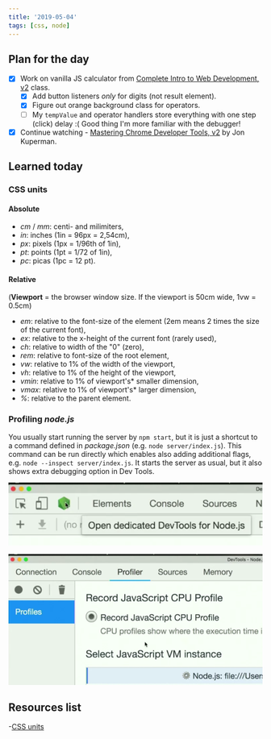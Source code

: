 ```yaml
---
title: '2019-05-04'
tags: [css, node]
---
```


## Plan for the day

- [x] Work on vanilla JS calculator from [Complete Intro to Web Development, v2](https://frontendmasters.com/courses/web-development-v2/) class.
  - [x] Add button listeners _only_ for digits (not result element).
  - [x] Figure out orange background class for operators.
  - [ ] My `tempValue` and operator handlers store everything with one step (click) delay :( Good thing I'm more familiar with the debugger!
- [x] Continue watching - [Mastering Chrome Developer Tools, v2](https://frontendmasters.com/courses/chrome-dev-tools-v2/) by Jon Kuperman.

## Learned today

### CSS units

#### Absolute

- _cm_ / _mm_: centi- and milimiters,
- _in_: inches (1in = 96px = 2,54cm),
- _px_: pixels (1px = 1/96th of 1in),
- _pt_: points (1pt = 1/72 of 1in),
- _pc_: picas (1pc = 12 pt).

#### Relative

(**Viewport** = the browser window size. If the viewport is 50cm wide, 1vw = 0.5cm)

- _em_: relative to the font-size of the element (2em means 2 times the size of the current font),
- _ex_: relative to the x-height of the current font (rarely used),
- _ch_: relative to width of the "0" (zero),
- _rem_: relative to font-size of the root element,
- _vw_: relative to 1% of the width of the viewport,
- _vh_: relative to 1% of the height of the viewport,
- _vmin_: relative to 1% of viewport's\* smaller dimension,
- _vmax_: relative to 1% of viewport's\* larger dimension,
- _%_: relative to the parent element.

### Profiling _node.js_

You usually start running the server by `npm start`, but it is just a shortcut to a command defined in _package.json_ (e.g. `node server/index.js`). This command can be run directly which enables also adding additional flags, e.g. `node --inspect server/index.js`. It starts the server as usual, but it also shows extra debugging option in Dev Tools.

![Node devtools 01](/img/codelogs/node-devtools-01.png)

![Node devtools 02](/img/codelogs/node-devtools-02.png)

## Resources list

-[CSS units](https://www.w3schools.com/cssref/css_units.asp)
